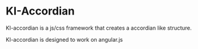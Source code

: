 # KI-Accordian

KI-accordian is  a js/css framework that creates a accordian like structure.

KI-accordian is designed to work on angular.js 
